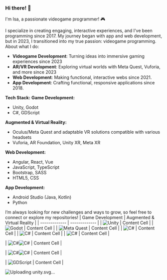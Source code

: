 ### Hi there! 👋

I'm Isa, a passionate videogame programmer! 🎮

I specialize in creating engaging, interactive experiences, and I've been programming since 2017. My journey began with app and web development, but in 2023, I transitioned into my true passion: videogame programming.
About what I do:
- **Videogame Development**: Turning ideas into immersive gaming experiences since 2023
- **AR/VR Development**: Exploring virtual worlds with Meta Quest, Vuforia, and more since 2023
- **Web Development**: Making functional, interactive webs since 2021.
- **App Development**: Crafting functional, responsive applications since 2018.

**Tech Stack:**
**Game Development:**
- Unity, Godot
- C#, GDScript

**Augmented & Virtual Reality:**
- Oculus/Meta Quest and adaptable VR solutions compatible with various headsets
- Vuforia, AR Foundation, Unity XR, Meta XR

**Web Development:**
- Angular, React, Vue
- JavaScript, TypeScript
- Bootstrap, SASS 
- HTML5, CSS

**App Development:**
- Android Studio (Java, Kotlin)
- Python

I’m always looking for new challenges and ways to grow, so feel free to connect or explore my repositories!
| Game Development  | Augmented & Virtual Reality |
| ------------- | ------------- |
| ![Unity](https://img.shields.io/badge/Unity-4E5F7D?style=for-the-badge&logo=unity&logoColor=white)  | Content Cell  |
| ![Godot](https://img.shields.io/badge/Godot-2E86C1?style=for-the-badge&logo=godot-engine&logoColor=white)  | Content Cell  |
| ![Meta Quest](https://img.shields.io/badge/Meta_Quest-6C3483?style=for-the-badge&logo=oculus&logoColor=white)  | Content Cell  |
| ![C#](https://img.shields.io/badge/C%23-239120?style=for-the-badge&logo=c&logoColor=white&logo=sharp&logoColor=white)  | Content Cell  |
| ![C#](https://img.shields.io/badge/C-239120?style=for-the-badge&logo=c&logoColor=white&logo=sharp&logoColor=white)  | Content Cell  |
| ![C#](https://img.shields.io/badge/sharp-239120?style=for-the-badge&logo=sharp&logoColor=white)  | Content Cell  |

| ![C#](https://img.shields.io/badge/C-239120?style=for-the-badge&logo=C&logoColor=white)![C#](https://img.shields.io/badge/sharp-239120?style=for-the-badge&logo=sharp&logoColor=white)  | Content Cell  |


| ![C#](https://img.shields.io/badge/239120?style=for-the-badge&logo=C&logoColor=white)![C#](https://img.shields.io/badge/sharp-239120?style=for-the-badge&logo=sharp&logoColor=white)  | Content Cell  |

| ![GDScript](https://img.shields.io/badge/GDScript-478CBF?style=for-the-badge&logo=godot-engine&logoColor=white)  | Content Cell  |



<!-- Add the photos of the technologies or examples and redirect to itch.io -->


<!--
**isabelcoboruizazuaga/isabelcoboruizazuaga** is a ✨ _special_ ✨ repository because its `README.md` (this file) appears on your GitHub profile.

Here are some ideas to get you started:

- 🔭 I’m currently working on ...
- 🌱 I’m currently learning ...
- 👯 I’m looking to collaborate on ...
- 🤔 I’m looking for help with ...
- 💬 Ask me about ...
- 📫 How to rea![unity](https://github.com/user-attachments/assets/d84b53b7-e730-4c7e-a261-d7843208f842)
ch me: ...
- 😄 Pronouns: ...
- ⚡ Fun fact: ...
-->
![Uploading unity.svg…]()
